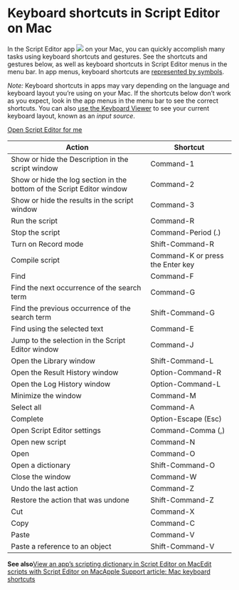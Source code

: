# Keyboard shortcuts in Script Editor on Mac

In the Script Editor app ![](https://help.apple.com/assets/67DB7E842551EA97CB00BED5/67DB7E8502C5F38AAF0D7DC6/en_US/2d1774dafc25e40f6f806216d54cdf01.png) on your Mac, you can quickly accomplish many tasks using keyboard shortcuts and gestures. See the shortcuts and gestures below, as well as keyboard shortcuts in Script Editor menus in the menu bar. In app menus, keyboard shortcuts are [represented by symbols](https://support.apple.com/guide/mac-help/cpmh0011).

*Note:* Keyboard shortcuts in apps may vary depending on the language and keyboard layout you’re using on your Mac. If the shortcuts below don’t work as you expect, look in the app menus in the menu bar to see the correct shortcuts. You can also [use the Keyboard Viewer](https://support.apple.com/guide/mac-help/mchlp1015) to see your current keyboard layout, known as an *input source*.

[Open Script Editor for me](x-help-action://openApp?bundleId=com.apple.ScriptEditor2)

| Action | Shortcut |
| --- | --- |
| Show or hide the Description in the script window | Command-1 |
| Show or hide the log section in the bottom of the Script Editor window | Command-2 |
| Show or hide the results in the script window | Command-3 |
| Run the script | Command-R |
| Stop the script | Command-Period (.) |
| Turn on Record mode | Shift-Command-R |
| Compile script | Command-K or press the Enter key |
| Find | Command-F |
| Find the next occurrence of the search term | Command-G |
| Find the previous occurrence of the search term | Shift-Command-G |
| Find using the selected text | Command-E |
| Jump to the selection in the Script Editor window | Command-J |
| Open the Library window | Shift-Command-L |
| Open the Result History window | Option-Command-R |
| Open the Log History window | Option-Command-L |
| Minimize the window | Command-M |
| Select all | Command-A |
| Complete | Option-Escape (Esc) |
| Open Script Editor settings | Command-Comma (,) |
| Open new script | Command-N |
| Open | Command-O |
| Open a dictionary | Shift-Command-O |
| Close the window | Command-W |
| Undo the last action | Command-Z |
| Restore the action that was undone | Shift-Command-Z |
| Cut | Command-X |
| Copy | Command-C |
| Paste | Command-V |
| Paste a reference to an object | Shift-Command-V |

**See also**[View an app’s scripting dictionary in Script Editor on Mac](https://support.apple.com/guide/script-editor/view-an-apps-scripting-dictionary-scpedt1126/2.11/mac/26)[Edit scripts with Script Editor on Mac](https://support.apple.com/guide/script-editor/edit-scripts-scpedt1010/2.11/mac/26)[Apple Support article: Mac keyboard shortcuts](https://support.apple.com/102650)
